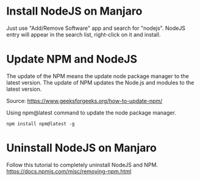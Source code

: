 # Install NodeJS on Manjaro

Just use "Add/Remove Software" app and search for "nodejs". NodeJS entry will appear in the search list, right-click on it and install.

# Update NPM and NodeJS

The update of the NPM means the update node package manager to the latest version. The update of NPM updates the Node.js and modules to the latest version.

Source: https://www.geeksforgeeks.org/how-to-update-npm/

Using npm@latest command to update the node package manager.

```
npm install npm@latest -g
```


# Uninstall NodeJS on Manjaro

Follow this tutorial to completely uninstall NodeJS and NPM.
https://docs.npmjs.com/misc/removing-npm.html
